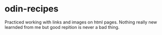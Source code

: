 # odin-recipes

Practiced working with links and images on html pages. Nothing really new learnded from me but good repition is never a bad thing.